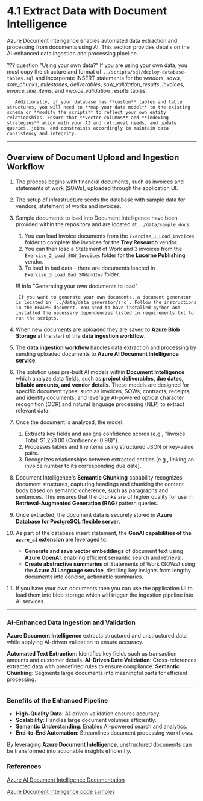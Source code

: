 # 4.1 Extract Data with Document Intelligence

Azure Document Intelligence enables automated data extraction and processing from documents using AI. This section provides details on the AI-enhanced data ingestion and processing pipeline.

??? question "Using your own data?"
       If you are using your own data, you must copy the structure and format of `../scripts/sql/deploy-database-tables.sql` and incorporate INSERT statements for the *vendors*, *sows*, *sow_chunks*, *milestones*, *deliverables*, *sow_validation_results*, *invoices*, *invoice_line_items*, and *invoice_validation_results* tables.

       Additionally, if your database has **custom** tables and table structures, you will need to **map your data model** to the existing schema or **modify the scripts** to reflect your own entity relationships. Ensure that **vector columns** and **indexing strategies** align with your AI and retrieval needs, and update queries, joins, and constraints accordingly to maintain data consistency and integrity.

---

## Overview of Document Upload and Ingestion Workflow

1. The process begins with financial documents, such as invoices and statements of work (SOWs), uploaded through the application UI.

1. The setup of infrastructure seeds the database with sample data for vendors, statement of works and invoices.

1. Sample documents to load into Document Intelligence have been provided within the repository and are located at `../data/sample_docs`.
    1. You can load invoice documents from the `Exercise_1_Load_Invoices` folder to complete the invoices for the **Trey Research** vendor.
    1. You can then load a Statement of Work and 3 invoices from the `Exercise_2_Load_SOW_Invoices` folder for the **Lucerne Publishing** vendor.
    1. To load in bad data - there are documents loacted in `Exercise_3_Load_Bad_SOWandInv` folder.

    !!! info "Generating your own documents to load"

        If you want to generate your own documents, a document generator is located in `../data/data_generator/src`. Follow the instructions in the README document. You need to have installed python and installed the necessary dependencies listed in requirements.txt to run the scripts.

1. When new documents are uploaded they are saved to **Azure Blob Storage** at the start of the **data ingestion workflow**.

1. The **data ingestion workflow** handles data extraction and processing by sending uploaded documents to **Azure AI Document Intelligence service**.

1. The solution uses pre-built AI models within **Document Intelligence** which analyze data fields, such as **project deliverables, due dates, billable amounts, and vendor details**. These models are designed for specific document types, such as invoices, SOWs, contracts, receipts, and identity documents, and leverage AI-powered optical character recognition (OCR) and natural language processing (NLP) to extract relevant data.

1. Once the document is analyzed, the model:
    1. Extracts key fields and assigns confidence scores (e.g., "Invoice Total: $1,250.00 (Confidence: 0.98)").
    1. Processes tables and line items using structured JSON or key-value pairs.
    1. Recognizes relationships between extracted entities (e.g., linking an invoice number to its corresponding due date).

1. Document Intelligence's **Semantic Chunking** capability recognizes document structures, capturing headings and chunking the content body based on semantic coherence, such as paragraphs and sentences. This ensures that the chunks are of higher quality for use in **Retrieval-Augmented Generation (RAG)** pattern queries.

1. Once extracted, the document data is securely stored in **Azure Database for PostgreSQL flexible server**.

1. As part of the database insert statement, the **GenAI capabilities of the `azure_ai` extension** are leveraged to:
    - **Generate and save vector embeddings** of document text using **Azure OpenAI**, enabling efficient semantic search and retrieval.
    - **Create abstractive summaries** of Statements of Work (SOWs) using the **Azure AI Language service**, distilling key insights from lengthy documents into concise, actionable summaries.

1. If you have your own documents then you can use the application UI to load them into blob storage which will trigger the ingestion pipeline into AI services.

---

### AI-Enhanced Data Ingestion and Validation

**Azure Document Intelligence** extracts structured and unstructured data while applying AI-driven validation to ensure accuracy.

**Automated Text Extraction**: Identifies key fields such as transaction amounts and customer details.
**AI-Driven Data Validation**: Cross-references extracted data with predefined rules to ensure compliance.
**Semantic Chunking**: Segments large documents into meaningful parts for efficient processing.

---

### Benefits of the Enhanced Pipeline

- **High-Quality Data**: AI-driven validation ensures accuracy.
- **Scalability**: Handles large document volumes efficiently.
- **Semantic Understanding**: Enables AI-powered search and analytics.
- **End-to-End Automation**: Streamlines document processing workflows.

By leveraging **Azure Document Intelligence**, unstructured documents can be transformed into actionable insights efficiently.

### References

[Azure AI Document Intelligence Documentation](https://learn.microsoft.com/azure/ai-services/document-intelligence/)

[Azure Document Intelligence code samples](https://learn.microsoft.com/samples/azure-samples/document-intelligence-code-samples/document-intelligence-code-samples/)

